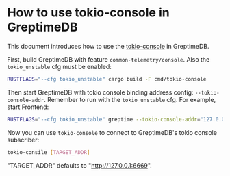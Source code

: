 # How to use tokio-console in GreptimeDB

This document introduces how to use the [tokio-console](https://github.com/tokio-rs/console) in GreptimeDB.

First, build GreptimeDB with feature `common-telemetry/console`. Also the `tokio_unstable` cfg must be enabled:

```bash
RUSTFLAGS="--cfg tokio_unstable" cargo build -F cmd/tokio-console
```

Then start GreptimeDB with tokio console binding address config: `--tokio-console-addr`. Remember to run with
the `tokio_unstable` cfg. For example, start Frontend:

```bash
RUSTFLAGS="--cfg tokio_unstable" greptime --tokio-console-addr="127.0.0.1:6669" frontend start
```

Now you can use `tokio-console` to connect to GreptimeDB's tokio console subscriber:

```bash
tokio-consile [TARGET_ADDR]
```

"TARGET_ADDR" defaults to "http://127.0.0.1:6669".
